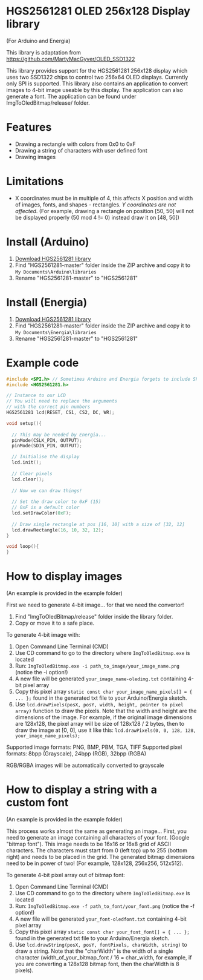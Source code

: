 # HGS2561281 OLED 256x128 Display library
(For Arduino and Energia)

This library is adaptation from <https://github.com/MartyMacGyver/OLED_SSD1322>

This library provides support for the HGS2561281 256x128 display which uses two SSD1322 chips to control two 256x64 OLED displays. Currently only SPI is supported. This library also contains an application to convert images to 4-bit image useable by this display. The application can also generate a font. The application can be found under ImgToOledBitmap/release/ folder.

# Features
* Drawing a rectangle with colors from 0x0 to 0xF
* Drawing a string of characters with user defined font
* Drawing images
 
# Limitations
* X coordinates must be in multiple of 4, this affects X position and width of images, fonts, and shapes - rectangles. *Y coordinates are not affected*. (For example, drawing a rectangle on position [50, 50] will not be displayed properly (50 mod 4 != 0) instead draw it on [48, 50])

# Install (Arduino)
1. [Download HGS2561281 library](https://github.com/matusnovak/HGS2561281/archive/master.zip)
2. Find "HGS2561281-master" folder inside the ZIP archive and copy it to `My Documents\Arduino\libraries`
3. Rename "HGS2561281-master" to "HGS2561281"

# Install (Energia)
1. [Download HGS2561281 library](https://github.com/matusnovak/HGS2561281/archive/master.zip)
2. Find "HGS2561281-master" folder inside the ZIP archive and copy it to `My Documents\Energia\libraries`
3. Rename "HGS2561281-master" to "HGS2561281"

# Example code
``` C++
#include <SPI.h> // Sometimes Arduino and Energia forgets to include SPI dir if this line is not present
#include <HGS2561281.h>

// Instance to our LCD
// You will need to replace the arguments
// with the correct pin numbers
HGS2561281 lcd(RESET, CS1, CS2, DC, WR);

void setup(){
  
  // This may be needed by Energia...
  pinMode(CSLK_PIN, OUTPUT);
  pinMode(SDIN_PIN, OUTPUT);

  // Initialise the display
  lcd.init();
  
  // Clear pixels
  lcd.clear();
  
  // Now we can draw things!
  
  // Set the draw color to 0xF (15)
  // 0xF is a default color
  lcd.setDrawColor(0xF);
  
  // Draw single rectangle at pos [16, 10] with a size of [32, 12]
  lcd.drawRectangle(16, 10, 32, 12);
}

void loop(){
}
```

# How to display images

(An example is provided in the example folder)

First we need to generate 4-bit image... for that we need the convertor!

1. Find "ImgToOledBitmap/release" folder inside the library folder.
2. Copy or move it to a safe place.

To generate 4-bit image with:

1. Open Command Line Terminal (CMD)
2. Use CD command to go to the directory where `ImgToOledBitmap.exe` is located
3. Run: `ImgToOledBitmap.exe -i path_to_image/your_image_name.png` (notice the -i option!)
4. A new file will be generated `your_image_name-oledimg.txt` containing 4-bit pixel array
5. Copy this pixel array `static const char your_image_name_pixels[] = { ... };` found in the generated txt file to your Arduino/Energia sketch.
6. Use `lcd.drawPixels(posX, posY, width, height, pointer to pixel array)` function to draw the pixels. Note that the width and height are the dimensions of the image. For example, if the original image dimensions are 128x128, the pixel array will be size of 128x128 / 2 bytes, then to draw the image at [0, 0], use it like this: `lcd.drawPixels(0, 0, 128, 128, your_image_name_pixels);`

Supported image formats: PNG, BMP, PBM, TGA, TIFF
Supported pixel formats: 8bpp (Grayscale), 24bpp (RGB), 32bpp (RGBA)

RGB/RGBA images will be automatically converted to grayscale

# How to display a string with a custom font

(An example is provided in the example folder)

This process works almost the same as generating an image... First, you need to generate an image containing all characters of your font. (Google "bitmap font"). This image needs to be 16x16 or 16x8 grid of ASCII characters. The characters must start from 0 (left top) up to 255 (bottom right) and needs to be placed in the grid. The generated bitmap dimensions need to be in power of two! (For example, 128x128, 256x256, 512x512).

To generate 4-bit pixel array out of bitmap font:

1. Open Command Line Terminal (CMD)
2. Use CD command to go to the directory where `ImgToOledBitmap.exe` is located
3. Run: `ImgToOledBitmap.exe -f path_to_font/your_font.png` (notice the -f option!)
4. A new file will be generated `your_font-oledfont.txt` containing 4-bit pixel array
5. Copy this pixel array `static const char your_font_font[] = { ... };` found in the generated txt file to your Arduino/Energia sketch.
6. Use `lcd.drawString(posX, posY, fontPixels, charWidth, string)` to draw a string. Note that the "charWidth" is the width of a single character (width_of_your_bitmap_font / 16 = char_width, for example, if you are converting a 128x128 bitmap font, then the charWidth is 8 pixels). 

